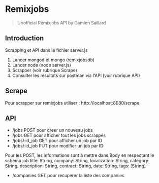 # Remixjobs

> Unofficial Remixjobs API by Damien Saillard

## Introduction

Scrapping et API dans le fichier server.js

1. Lancer mongod et mongo (remixjobsdb)
2. Lancer node (node server.js)
3. Scrapper (voir rubrique Scrape) 
4. Consulter les resultats sur postman via l'API (voir rubrique API)

## Scrape

Pour scrapper sur remixjobs utiliser : http://localhost:8080/scrape

## API

* /jobs POST pour creer un nouveau jobs
* /jobs GET pour afficher tout les jobs scrappés
* /jobs/:id_job GET pour afficher un job par ID
* /jobs/:id_job PUT pour modifier un job par ID

Pour les POST, les informations sont à mettre dans Body en respectant le schéma job
    title: String,
	company: String,
	localization: String,
	category: String,
	description: String,
	contract: String,
	date: String,
	tags: [String]

* /companies GET pour recuperer la liste des companies